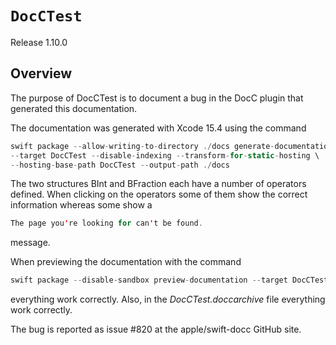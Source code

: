 # ``DocCTest``

Release 1.10.0

## Overview

The purpose of DocCTest is to document a bug in the DocC plugin that generated this documentation.

The documentation was generated with Xcode 15.4 using the command

```swift
swift package --allow-writing-to-directory ./docs generate-documentation \
--target DocCTest --disable-indexing --transform-for-static-hosting \
--hosting-base-path DocCTest --output-path ./docs
```

The two structures BInt and BFraction each have a number of operators defined. When clicking on the operators some of them show the correct information whereas some show a 

```swift
The page you're looking for can't be found.
```

message.

When previewing the documentation with the command

```swift
swift package --disable-sandbox preview-documentation --target DocCTest
```

everything work correctly. Also, in the *DocCTest.doccarchive* file everything work correctly.

The bug is reported as issue #820 at the apple/swift-docc GitHub site.
